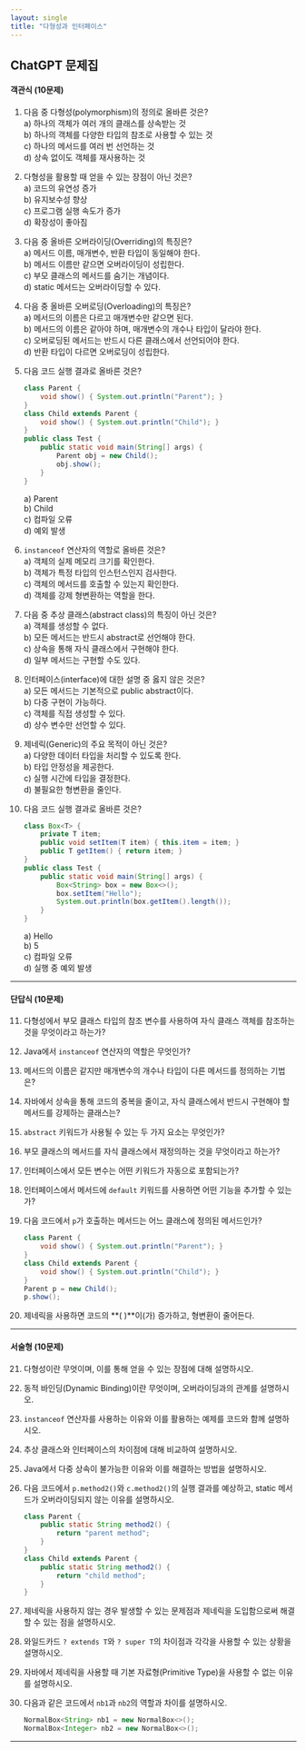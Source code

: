 ```yaml
---
layout: single
title: "다형성과 인터페이스"
---
```


## ChatGPT 문제집

#### **객관식 (10문제)**
1. 다음 중 다형성(polymorphism)의 정의로 올바른 것은?  
   a) 하나의 객체가 여러 개의 클래스를 상속받는 것  
   b) 하나의 객체를 다양한 타입의 참조로 사용할 수 있는 것  
   c) 하나의 메서드를 여러 번 선언하는 것  
   d) 상속 없이도 객체를 재사용하는 것

2. 다형성을 활용할 때 얻을 수 있는 장점이 아닌 것은?  
   a) 코드의 유연성 증가  
   b) 유지보수성 향상  
   c) 프로그램 실행 속도가 증가  
   d) 확장성이 좋아짐

3. 다음 중 올바른 오버라이딩(Overriding)의 특징은?  
   a) 메서드 이름, 매개변수, 반환 타입이 동일해야 한다.  
   b) 메서드 이름만 같으면 오버라이딩이 성립한다.  
   c) 부모 클래스의 메서드를 숨기는 개념이다.  
   d) static 메서드는 오버라이딩할 수 있다.

4. 다음 중 올바른 오버로딩(Overloading)의 특징은?  
   a) 메서드의 이름은 다르고 매개변수만 같으면 된다.  
   b) 메서드의 이름은 같아야 하며, 매개변수의 개수나 타입이 달라야 한다.  
   c) 오버로딩된 메서드는 반드시 다른 클래스에서 선언되어야 한다.  
   d) 반환 타입이 다르면 오버로딩이 성립한다.

5. 다음 코드 실행 결과로 올바른 것은?
   ```java
   class Parent {
       void show() { System.out.println("Parent"); }
   }
   class Child extends Parent {
       void show() { System.out.println("Child"); }
   }
   public class Test {
       public static void main(String[] args) {
           Parent obj = new Child();
           obj.show();
       }
   }
   ```
   a) Parent  
   b) Child  
   c) 컴파일 오류  
   d) 예외 발생

6. `instanceof` 연산자의 역할로 올바른 것은?  
   a) 객체의 실제 메모리 크기를 확인한다.  
   b) 객체가 특정 타입의 인스턴스인지 검사한다.  
   c) 객체의 메서드를 호출할 수 있는지 확인한다.  
   d) 객체를 강제 형변환하는 역할을 한다.

7. 다음 중 추상 클래스(abstract class)의 특징이 아닌 것은?  
   a) 객체를 생성할 수 없다.  
   b) 모든 메서드는 반드시 abstract로 선언해야 한다.  
   c) 상속을 통해 자식 클래스에서 구현해야 한다.  
   d) 일부 메서드는 구현할 수도 있다.

8. 인터페이스(interface)에 대한 설명 중 옳지 않은 것은?  
   a) 모든 메서드는 기본적으로 public abstract이다.  
   b) 다중 구현이 가능하다.  
   c) 객체를 직접 생성할 수 있다.  
   d) 상수 변수만 선언할 수 있다.

9. 제네릭(Generic)의 주요 목적이 아닌 것은?  
   a) 다양한 데이터 타입을 처리할 수 있도록 한다.  
   b) 타입 안정성을 제공한다.  
   c) 실행 시간에 타입을 결정한다.  
   d) 불필요한 형변환을 줄인다.

10. 다음 코드 실행 결과로 올바른 것은?
    ```java
    class Box<T> {
        private T item;
        public void setItem(T item) { this.item = item; }
        public T getItem() { return item; }
    }
    public class Test {
        public static void main(String[] args) {
            Box<String> box = new Box<>();
            box.setItem("Hello");
            System.out.println(box.getItem().length());
        }
    }
    ```
    a) Hello  
    b) 5  
    c) 컴파일 오류  
    d) 실행 중 예외 발생

---

#### **단답식 (10문제)**
11. 다형성에서 부모 클래스 타입의 참조 변수를 사용하여 자식 클래스 객체를 참조하는 것을 무엇이라고 하는가?

12. Java에서 `instanceof` 연산자의 역할은 무엇인가?

13. 메서드의 이름은 같지만 매개변수의 개수나 타입이 다른 메서드를 정의하는 기법은?

14. 자바에서 상속을 통해 코드의 중복을 줄이고, 자식 클래스에서 반드시 구현해야 할 메서드를 강제하는 클래스는?

15. `abstract` 키워드가 사용될 수 있는 두 가지 요소는 무엇인가?

16. 부모 클래스의 메서드를 자식 클래스에서 재정의하는 것을 무엇이라고 하는가?

17. 인터페이스에서 모든 변수는 어떤 키워드가 자동으로 포함되는가?

18. 인터페이스에서 메서드에 `default` 키워드를 사용하면 어떤 기능을 추가할 수 있는가?

19. 다음 코드에서 `p`가 호출하는 메서드는 어느 클래스에 정의된 메서드인가?
    ```java
    class Parent {
        void show() { System.out.println("Parent"); }
    }
    class Child extends Parent {
        void show() { System.out.println("Child"); }
    }
    Parent p = new Child();
    p.show();
    ```

20. 제네릭을 사용하면 코드의 **(  )**이(가) 증가하고, 형변환이 줄어든다.

---

#### **서술형 (10문제)**
21. 다형성이란 무엇이며, 이를 통해 얻을 수 있는 장점에 대해 설명하시오.

22. 동적 바인딩(Dynamic Binding)이란 무엇이며, 오버라이딩과의 관계를 설명하시오.

23. `instanceof` 연산자를 사용하는 이유와 이를 활용하는 예제를 코드와 함께 설명하시오.

24. 추상 클래스와 인터페이스의 차이점에 대해 비교하여 설명하시오.

25. Java에서 다중 상속이 불가능한 이유와 이를 해결하는 방법을 설명하시오.

26. 다음 코드에서 `p.method2()`와 `c.method2()`의 실행 결과를 예상하고, static 메서드가 오버라이딩되지 않는 이유를 설명하시오.
    ```java
    class Parent {
        public static String method2() {
            return "parent method";
        }
    }
    class Child extends Parent {
        public static String method2() {
            return "child method";
        }
    }
    ```

27. 제네릭을 사용하지 않는 경우 발생할 수 있는 문제점과 제네릭을 도입함으로써 해결할 수 있는 점을 설명하시오.

28. 와일드카드 `? extends T`와 `? super T`의 차이점과 각각을 사용할 수 있는 상황을 설명하시오.

29. 자바에서 제네릭을 사용할 때 기본 자료형(Primitive Type)을 사용할 수 없는 이유를 설명하시오.

30. 다음과 같은 코드에서 `nb1`과 `nb2`의 역할과 차이를 설명하시오.
    ```java
    NormalBox<String> nb1 = new NormalBox<>();
    NormalBox<Integer> nb2 = new NormalBox<>();
    ```

---

